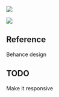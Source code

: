 ![](https://firebasestorage.googleapis.com/v0/b/github-f7e0a.appspot.com/o/Screenshot_2020-06-26%20React%20App.png?alt=media&token=b0d8b36c-c65c-4cca-a7ea-722493a3a2d6)


![](https://firebasestorage.googleapis.com/v0/b/github-f7e0a.appspot.com/o/Screenshot_2020-06-26%20React%20App(1).png?alt=media&token=e9d0d860-e1b3-4905-a515-c73cd6863e2a)


## Reference
Behance design


## TODO

Make it responsive

